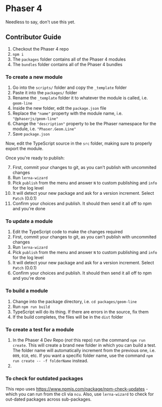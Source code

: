 # Phaser 4

Needless to say, don't use this yet.

## Contributor Guide

1. Checkout the Phaser 4 repo
2. `npm i`
3. The `packages` folder contains all of the Phaser 4 modules
4. The `bundles` folder contains all of the Phaser 4 bundles

### To create a new module

1. Go into the `scripts/` folder and copy the `_template` folder
2. Paste it into the `packages/` folder
3. Rename the `_template` folder it to whatever the module is called, i.e. `geom-line`
4. Inside the new folder, edit the `package.json` file
5. Replace the `"name"` property with the module name, i.e. `"@phaserjs/geom-line"`
5. Change the `"description"` property to be the Phaser namespace for the module, i.e. `"Phaser.Geom.Line"`
6. Save `package.json`

Now, edit the TypeScript source in the `src` folder, making sure to properly export the module.

Once you're ready to publish:

7. First, commit your changes to git, as you can't publish with uncommited changes
8. Run `lerna-wizard`
9. Pick `publish` from the menu and answer `N` to custom publishing and `info` for the log level
10. It will detect your new package and ask for a version increment. Select `Patch` (0.0.1)
11. Confirm your choices and publish. It should then send it all off to npm and you're done

### To update a module

1. Edit the TypeScript code to make the changes required
2. First, commit your changes to git, as you can't publish with uncommited changes
3. Run `lerna-wizard`
4. Pick `publish` from the menu and answer `N` to custom publishing and `info` for the log level
5. It will detect your new package and ask for a version increment. Select `Patch` (0.0.1)
6. Confirm your choices and publish. It should then send it all off to npm and you're done

### To build a module

1. Change into the package directory, i.e. `cd packages/geom-line`
2. Run `npm run build`
3. TypeScript will do its thing. If there are errors in the source, fix them
4. If the build completes, the files will be in the `dist` folder

### To create a test for a module

1. In the Phaser 4 Dev Repo (_not_ this repo) run the command `npm run create`. This will create a brand new folder in which you can build a test. The folder name will automatically increment from the previous one, i.e. `009`, `010`, etc. If you want a specific folder name, use the command `npm run create -- -f folderName` instead.
2. 



### To check for outdated packages

This repo uses https://www.npmjs.com/package/npm-check-updates - which you can run from the cli via `ncu`.
Also, use `lerna-wizard` to check for out-dated packages across sub-packages.
